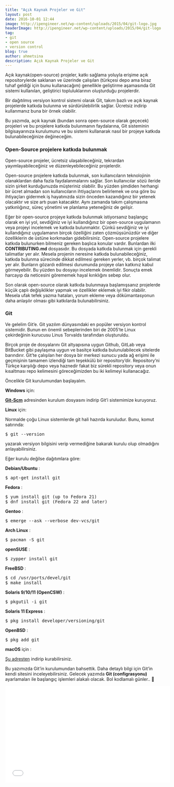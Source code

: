 ```yaml
---
title: "Açık Kaynak Projeler ve Git"
layout: post
date: 2016-10-01 12:44
image: http://ipengineer.net/wp-content/uploads/2015/04/git-logo.jpg
headerImage: http://ipengineer.net/wp-content/uploads/2015/04/git-logo.jpg
tag:
- git
- open source
- version control
blog: true
author: ahmetsina
description: Açık Kaynak Projeler ve Git
---
```



Açık kaynak(open-source) projeler, katkı sağlama yoluyla erişime açık repositorylerde saklanan ve üzerinde çalışılan (türkçesi depo ama biraz tuhaf geldiği için bunu kullanacağım) genellikle geliştirme aşamasında Git sistemi kullanılan, geliştirici topluluklarının oluşturduğu projelerdir.

Bir dağıtılmış versiyon kontrol sistemi olarak Git, takım bazlı ve açık kaynak projelerde katkıda bulunma ve sürdürülebilirlik sağlar. Ücretsiz indirip kullanmanız buna bir örnek olabilir.

Bu yazımda, açık kaynak (bundan sonra open-source olarak geçecek) projeleri ve bu projelere katkıda bulunmanın faydalarına, Git sisteminin bilgisayarınıza kurulumunu ve bu sistemi kullanarak nasıl bir projeye katkıda bulunabileceğinize değineceğim.

### Open-Source projelere katkıda bulunmak

Open-source projeler, ücretsiz ulaşabileceğiniz, tekrardan yayımlayabileceğiniz ve düzenleyebileceğiniz projelerdir.

Open-source projelere katkıda bulunmak, son kullanıcıların teknolojinin olanaklardan daha fazla faydalanmalarını sağlar. Son kullanıcılar sözü ileride sizin şirket kurduğunuzda müşteriniz olabilir. Bu yüzden şimdiden herhangi bir ücret almadan son kullanıcıların ihtiyaçlarını belirlemek ve ona göre bu ihtiyaçları gidermek iş hayatınızda sizin önceden kazandığınız bir yetenek olacaktır ve size artı puan katacaktır. Aynı zamanda takım çalışmasına yatkınlığınız, süreç yönetimi ve planlama yeteneğiniz de gelişir.

Eğer bir open-source projeye katkıda bulunmak istiyorsanız başlangıç olarak en iyi yol, sevdiğiniz ve iyi kullandığınız bir open-source uygulamanın veya projeyi incelemek ve katkıda bulunmaktır. Çünkü sevdiğiniz ve iyi kullandığınız uygulamanın birçok özelliğini zaten çözmüşsünüzdür ve diğer özelliklerin de üstüne korkmadan gidebilirsiniz. Open-source projelere katkıda bulunurken bilmeniz gereken başlıca konular vardır. Bunlardan ilki **CONTRIBUTING.md** dosyasıdır. Bu dosyada katkıda bulunmak için gerekli talimatlar yer alır. Mesela projenin neresine katkıda bulunabileceğiniz, katkıda bulunma sürecinde dikkat edilmesi gereken yerler, vb. birçok talimat yer alır. Bunların gözardı edilmesi durumunda projeye olan katkınız kabul görmeyebilir. Bu yüzden bu dosyayı incelemek önemlidir. Sonuçta emek harcayıp da neticesini görememek hayal kırıklığını sebep olur.

Son olarak open-source olarak katkıda bulunmaya başlamışsanız projelerde küçük çaplı değişiklikler yapmak ve özellikler eklemek iyi fikir olabilir. Mesela ufak tefek yazma hataları, yorum ekleme veya dökümantasyonun daha anlaşılır olması gibi katkılarda bulunabilirsiniz.

### Git

Ve gelelim Git’e. Git yazılım dünyasındaki en popüler versiyon kontrol sistemidir. Bunun en önemli sebeplerinden biri de 2005’te Linux çekirdeğinin kurucusu Linus Torvalds tarafından oluşturuldu.

Birçok proje de dosyalarını Git altyapısına uygun Github, GitLab veya BitBucket gibi paylaşıma uygun ve basitçe katkıda bulunulabilecek sitelerde barındırır. Git’te çalışılan her dosya bir merkezi sunucu yada ağ erişimi ile geçmişinin tamamen izlendiği tam teşekkülü bir repository’dir. Repository’ni Türkçe karşılığı depo veya haznedir fakat biz sürekli repository veya onun kısaltması repo kelimesini göreceğimizden bu iki kelimeyi kullanacağız.

Öncelikle Git kurulumundan başlayalım.

**Windows** için:

**[Git-Scm](https://git-scm.com/download/win)** adresinden kurulum dosyasını indirip Git’i sistemimize kuruyoruz.

**Linux** için:

Normalde çoğu Linux sistemlerde git hali hazırda kuruludur. Bunu, komut satırında:

<pre>$ git --version</pre>

yazarak versiyon bilgisini verip vermediğine bakarak kurulu olup olmadığını anlayabilirsiniz.

Eğer kurulu değilse dağıtımlara göre:

**Debian/Ubuntu** :

<pre>$ apt-get install git</pre>

**Fedora** :
<pre>
$ yum install git (up to Fedora 21)
$ dnf install git (Fedora 22 and later)
</pre>
**Gentoo** :

<pre>$ emerge --ask --verbose dev-vcs/git </pre>

**Arch Linux** :

<pre>$ pacman -S git</pre>

**openSUSE** :

<pre>$ zypper install git</pre>

**FreeBSD** :
<pre>
$ cd /usr/ports/devel/git
$ make install
</pre>
**Solaris 9/10/11 (OpenCSW)** :
<pre>
$ pkgutil -i git
</pre>
**Solaris 11 Express** :
<pre>
$ pkg install developer/versioning/git
</pre>
**OpenBSD** :
<pre>
$ pkg_add git
</pre>

**macOS** için :

[Şu adresten](https://git-scm.com/download/mac) indirip kurabilirsiniz.

Bu yazımızda Git’in kurulumundan bahsettik. Daha detaylı bilgi için Git’in kendi sitesini inceleyebilirsiniz. Gelecek yazımda **Git (configrasyonu)** ayarlamaları ile başlangıç işlemleri alakalı olacak. Bol kodlamalı günler.. 🙂
<iframe src="//giphy.com/embed/ZVik7pBtu9dNS?html5=true" width="530" height="310" frameBorder="0" class="giphy-embed" allowFullScreen></iframe>
